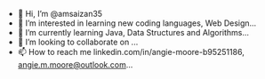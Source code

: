 - 👋 Hi, I’m @amsaizan35
- 👀 I’m interested in learning new coding languages, Web Design...
- 🌱 I’m currently learning Java, Data Structures and Algorithms...
- 💞️ I’m looking to collaborate on ...
- 📫 How to reach me linkedin.com/in/angie-moore-b95251186, angie.m.moore@outlook.com...

<!---
amsaizan35/amsaizan35 is a ✨ special ✨ repository because its `README.md` (this file) appears on your GitHub profile.
You can click the Preview link to take a look at your changes.
--->
